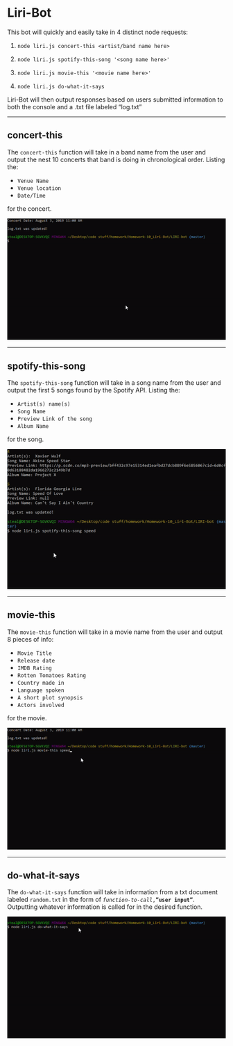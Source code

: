 # Liri-Bot

This bot will quickly and easily take in 4 distinct node requests:

1. `node liri.js concert-this <artist/band name here>`

2. `node liri.js spotify-this-song '<song name here>'`

3. `node liri.js movie-this '<movie name here>'`

4. `node liri.js do-what-it-says`

Liri-Bot will then output responses based on users submitted information to both the console and a .txt file labeled “log.txt”  

***

## concert-this

The `concert-this` function will take in a band name from the user and output the nest 10 concerts that band is doing in chronological order.  Listing the:

* `Venue Name`
* `Venue location`
* `Date/Time` 

for the concert. 

![gif of concert-this](./gifs/concert-this.gif)

***

## spotify-this-song

The `spotify-this-song` function will take in a song name from the user and output the first 5 songs found by the Spotify API.  Listing the:

* `Artist(s) name(s)`
* `Song Name`
* `Preview Link of the song` 
* `Album Name` 

for the song. 

![gif of concert-this](./gifs/spotify-this-song.gif)

***

## movie-this

The `movie-this` function will take in a movie name from the user and output 8 pieces of info:

* `Movie Title`
* `Release date`
* `IMDB Rating`
* `Rotten Tomatoes Rating`
* `Country made in`
* `Language spoken`
* `A short plot synopsis`
* `Actors involved`

for the movie. 

![gif of concert-this](./gifs/movie-this.gif)

***

## do-what-it-says

The `do-what-it-says` function will take in information from a txt document labeled `random.txt` in the form of *`function-to-call`*`,`**`”user input”`**. Outputting whatever information is called for in the desired function. 

![gif of concert-this](./gifs/do-what-it-says.gif)